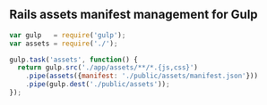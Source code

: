 ## Rails assets manifest management for Gulp

```js
var gulp   = require('gulp');
var assets = require('./');

gulp.task('assets', function() {
  return gulp.src('./app/assets/**/*.{js,css}')
    .pipe(assets({manifest: './public/assets/manifest.json'}))
    .pipe(gulp.dest('./public/assets'));
});
```
